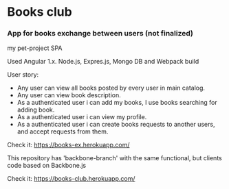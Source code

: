 # Books club
### App for books exchange between users (not finalized)

my pet-project SPA

Used Angular 1.x. Node.js, Expres.js, Mongo DB and Webpack build

User story: 
  * Any user can view all books posted by every user in main catalog.
  * Any user can view book description.
  * As a authenticated user i can add my books, I use books searching for adding book.
  * As a authenticated user i can view my profile.
  * As a authenticated user i can create books requests to another users, and accept requests from them.

Check it: https://books-ex.herokuapp.com/

This repository has 'backbone-branch' with the same functional, but clients code based on Backbone.js

Check it: https://books-club.herokuapp.com/